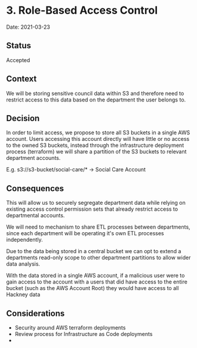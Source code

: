 # 3. Role-Based Access Control

Date: 2021-03-23

## Status

Accepted

## Context

We will be storing sensitive council data within S3 and therefore need to restrict access to this data based on the
department the user belongs to.

## Decision

In order to limit access, we propose to store all S3 buckets in a single AWS account. Users accessing this account
directly will have little or no access to the owned S3 buckets, instead through the infrastructure deployment process
(terraform) we will share a partition of the S3 buckets to relevant department accounts.

E.g. s3://s3-bucket/social-care/* -> Social Care Account

## Consequences

This will allow us to securely segregate department data while relying on existing access control permission sets that
already restrict access to departmental accounts.

We will need to mechanism to share ETL processes between departments, since each department will be operating it's own
ETL processes independently.

Due to the data being stored in a central bucket we can opt to extend a departments read-only scope to other department
partitions to allow wider data analysis.

With the data stored in a single AWS account, if a malicious user were to gain access to the account with a users that
did have access to the entire bucket (such as the AWS Account Root) they would have access to all Hackney data

## Considerations

- Security around AWS terraform deployments
- Review process for Infrastructure as Code deployments
- 